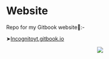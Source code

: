 # Website
Repo for my Gitbook website🙂:- 

➤[Incognitoyt.gitbook.io](https://incognitoyt.gitbook.io)

<p align="center">

  <img src="Assets/readme.gif">

</p>


